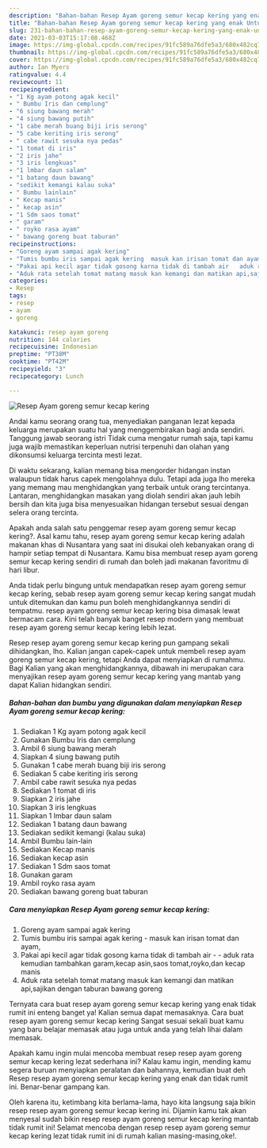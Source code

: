 ```yaml
---
description: "Bahan-bahan Resep Ayam goreng semur kecap kering yang enak Untuk Jualan"
title: "Bahan-bahan Resep Ayam goreng semur kecap kering yang enak Untuk Jualan"
slug: 231-bahan-bahan-resep-ayam-goreng-semur-kecap-kering-yang-enak-untuk-jualan
date: 2021-03-03T15:17:08.468Z
image: https://img-global.cpcdn.com/recipes/91fc589a76dfe5a3/680x482cq70/resep-ayam-goreng-semur-kecap-kering-foto-resep-utama.jpg
thumbnail: https://img-global.cpcdn.com/recipes/91fc589a76dfe5a3/680x482cq70/resep-ayam-goreng-semur-kecap-kering-foto-resep-utama.jpg
cover: https://img-global.cpcdn.com/recipes/91fc589a76dfe5a3/680x482cq70/resep-ayam-goreng-semur-kecap-kering-foto-resep-utama.jpg
author: Ian Myers
ratingvalue: 4.4
reviewcount: 11
recipeingredient:
- "1 Kg ayam potong agak kecil"
- " Bumbu Iris dan cemplung"
- "6 siung bawang merah"
- "4 siung bawang putih"
- "1 cabe merah buang biji iris serong"
- "5 cabe keriting iris serong"
- " cabe rawit sesuka nya pedas"
- "1 tomat di iris"
- "2 iris jahe"
- "3 iris lengkuas"
- "1 lmbar daun salam"
- "1 batang daun bawang"
- "sedikit kemangi kalau suka"
- " Bumbu lainlain"
- " Kecap manis"
- " kecap asin"
- "1 Sdm saos tomat"
- " garam"
- " royko rasa ayam"
- " bawang goreng buat taburan"
recipeinstructions:
- "Goreng ayam sampai agak kering"
- "Tumis bumbu iris sampai agak kering  masuk kan irisan tomat dan ayam,"
- "Pakai api kecil agar tidak gosong karna tidak di tambah air   aduk rata kemudian tambahkan garam,kecap asin,saos tomat,royko,dan kecap manis"
- "Aduk rata setelah tomat matang masuk kan kemangi dan matikan api,sajikan dengan taburan bawang goreng"
categories:
- Resep
tags:
- resep
- ayam
- goreng

katakunci: resep ayam goreng 
nutrition: 144 calories
recipecuisine: Indonesian
preptime: "PT38M"
cooktime: "PT42M"
recipeyield: "3"
recipecategory: Lunch

---
```



![Resep Ayam goreng semur kecap kering](https://img-global.cpcdn.com/recipes/91fc589a76dfe5a3/680x482cq70/resep-ayam-goreng-semur-kecap-kering-foto-resep-utama.jpg)

Andai kamu seorang orang tua, menyediakan panganan lezat kepada keluarga merupakan suatu hal yang menggembirakan bagi anda sendiri. Tanggung jawab seorang istri Tidak cuma mengatur rumah saja, tapi kamu juga wajib memastikan keperluan nutrisi terpenuhi dan olahan yang dikonsumsi keluarga tercinta mesti lezat.

Di waktu  sekarang, kalian memang bisa mengorder hidangan instan walaupun tidak harus capek mengolahnya dulu. Tetapi ada juga lho mereka yang memang mau menghidangkan yang terbaik untuk orang tercintanya. Lantaran, menghidangkan masakan yang diolah sendiri akan jauh lebih bersih dan kita juga bisa menyesuaikan hidangan tersebut sesuai dengan selera orang tercinta. 



Apakah anda salah satu penggemar resep ayam goreng semur kecap kering?. Asal kamu tahu, resep ayam goreng semur kecap kering adalah makanan khas di Nusantara yang saat ini disukai oleh kebanyakan orang di hampir setiap tempat di Nusantara. Kamu bisa membuat resep ayam goreng semur kecap kering sendiri di rumah dan boleh jadi makanan favoritmu di hari libur.

Anda tidak perlu bingung untuk mendapatkan resep ayam goreng semur kecap kering, sebab resep ayam goreng semur kecap kering sangat mudah untuk ditemukan dan kamu pun boleh menghidangkannya sendiri di tempatmu. resep ayam goreng semur kecap kering bisa dimasak lewat bermacam cara. Kini telah banyak banget resep modern yang membuat resep ayam goreng semur kecap kering lebih lezat.

Resep resep ayam goreng semur kecap kering pun gampang sekali dihidangkan, lho. Kalian jangan capek-capek untuk membeli resep ayam goreng semur kecap kering, tetapi Anda dapat menyiapkan di rumahmu. Bagi Kalian yang akan menghidangkannya, dibawah ini merupakan cara menyajikan resep ayam goreng semur kecap kering yang mantab yang dapat Kalian hidangkan sendiri.

<!--inarticleads1-->

##### Bahan-bahan dan bumbu yang digunakan dalam menyiapkan Resep Ayam goreng semur kecap kering:

1. Sediakan 1 Kg ayam potong agak kecil
1. Gunakan  Bumbu Iris dan cemplung
1. Ambil 6 siung bawang merah
1. Siapkan 4 siung bawang putih
1. Gunakan 1 cabe merah buang biji iris serong
1. Sediakan 5 cabe keriting iris serong
1. Ambil  cabe rawit sesuka nya pedas
1. Sediakan 1 tomat di iris
1. Siapkan 2 iris jahe
1. Siapkan 3 iris lengkuas
1. Siapkan 1 lmbar daun salam
1. Sediakan 1 batang daun bawang
1. Sediakan sedikit kemangi (kalau suka)
1. Ambil  Bumbu lain-lain
1. Sediakan  Kecap manis
1. Sediakan  kecap asin
1. Sediakan 1 Sdm saos tomat
1. Gunakan  garam
1. Ambil  royko rasa ayam
1. Sediakan  bawang goreng buat taburan




<!--inarticleads2-->

##### Cara menyiapkan Resep Ayam goreng semur kecap kering:

1. Goreng ayam sampai agak kering
1. Tumis bumbu iris sampai agak kering  - masuk kan irisan tomat dan ayam,
1. Pakai api kecil agar tidak gosong karna tidak di tambah air  -  - aduk rata kemudian tambahkan garam,kecap asin,saos tomat,royko,dan kecap manis
1. Aduk rata setelah tomat matang masuk kan kemangi dan matikan api,sajikan dengan taburan bawang goreng




Ternyata cara buat resep ayam goreng semur kecap kering yang enak tidak rumit ini enteng banget ya! Kalian semua dapat memasaknya. Cara buat resep ayam goreng semur kecap kering Sangat sesuai sekali buat kamu yang baru belajar memasak atau juga untuk anda yang telah lihai dalam memasak.

Apakah kamu ingin mulai mencoba membuat resep resep ayam goreng semur kecap kering lezat sederhana ini? Kalau kamu ingin, mending kamu segera buruan menyiapkan peralatan dan bahannya, kemudian buat deh Resep resep ayam goreng semur kecap kering yang enak dan tidak rumit ini. Benar-benar gampang kan. 

Oleh karena itu, ketimbang kita berlama-lama, hayo kita langsung saja bikin resep resep ayam goreng semur kecap kering ini. Dijamin kamu tak akan menyesal sudah bikin resep resep ayam goreng semur kecap kering mantab tidak rumit ini! Selamat mencoba dengan resep resep ayam goreng semur kecap kering lezat tidak rumit ini di rumah kalian masing-masing,oke!.


